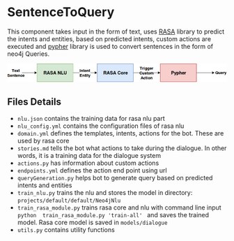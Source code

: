 # SentenceToQuery 

This component takes input in the form of text, uses [RASA](https://rasa.com/) library to predict the intents and entities, based on predicted intents, 
custom actions are executed and [pypher](https://github.com/emehrkay/Pypher) library is used to convert sentences in the form of neo4j Queries.

![sentence2Query](../images/sentence2Query.jpg)


## Files Details

* ```nlu.json``` contains the training data for rasa nlu part
* ```nlu_config.yml``` contains the configuration files of rasa nlu
* ```domain.yml``` defines the templates, intents, actions for the bot. These are used by rasa core
* ```stories.md``` tells the bot what actions to take during the dialogue. In other words, it is a training data for the dialogue system 
* ```actions.py``` has information about custom actions
* ```endpoints.yml``` defines the action end point using url 
* ```queryGeneration.py``` helps bot to generate query based on predicted intents and entities
* ```train_nlu.py``` trains the nlu and stores the model in directory: ```projects/default/default/Neo4jNlu```
* ```train_rasa_module.py``` trains rasa core and nlu with command line input ```python  train_rasa_module.py 'train-all' ```
     and saves the trained model. Rasa core model is saved in ```models/dialogue```
* ```utils.py``` contains utility functions
